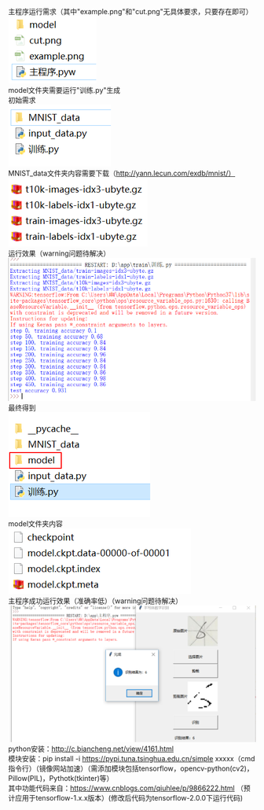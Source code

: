 主程序运行需求（其中"example.png"和"cut.png"无具体要求，只要存在即可）  
![image](./图片/1.png)  
model文件夹需要运行"训练.py"生成  
初始需求  
![image](./图片/7.png)  
MNIST_data文件夹内容需要下载（http://yann.lecun.com/exdb/mnist/）    
![image](./图片/3.png)  
运行效果（warning问题待解决）  
![image](./图片/5.png)  
最终得到  
![image](./图片/8.png)  
model文件夹内容  
![image](./图片/4.png)  
主程序成功运行效果（准确率低）（warning问题待解决）  
![image](./图片/6.png)  
python安装：http://c.biancheng.net/view/4161.html  
模块安装：pip install -i https://pypi.tuna.tsinghua.edu.cn/simple xxxxx（cmd指令行）（镜像网站加速）（需添加模块包括tensorflow，opencv-python(cv2)，Pillow(PIL)，Pythotk(tkinter)等）  
其中功能代码来自：https://www.cnblogs.com/qiuhlee/p/9866222.html （预计应用于tensorflow-1.x.x版本）(修改后代码为tensorflow-2.0.0下运行代码)
